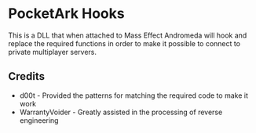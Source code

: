 # PocketArk Hooks

This is a DLL that when attached to Mass Effect Andromeda will hook and replace the required functions in order to make it possible to connect to private multiplayer servers. 

## Credits

* d00t - Provided the patterns for matching the required code to make it work
* WarrantyVoider - Greatly assisted in the processing of reverse engineering